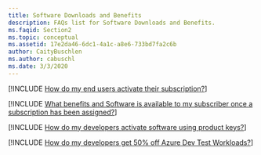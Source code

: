 ```yaml
---
title: Software Downloads and Benefits
description: FAQs list for Software Downloads and Benefits.
ms.faqid: Section2
ms.topic: conceptual
ms.assetid: 17e2da46-6dc1-4a1c-a8e6-733bd7fa2c6b
author: CaityBuschlen
ms.author: cabuschl
ms.date: 3/3/2020
---
```


[!INCLUDE [How do my end users activate their subscription?](activating-subscriptions.md)]

[!INCLUDE [What benefits and Software is available to my subscriber once a subscription has been assigned?](available-benefits.md)]

[!INCLUDE [How do my developers activate software using product keys?](activating-with-keys.md)]

[!INCLUDE [How do my developers get 50% off Azure Dev Test Workloads?](azure-dev-test-discount.md)]

